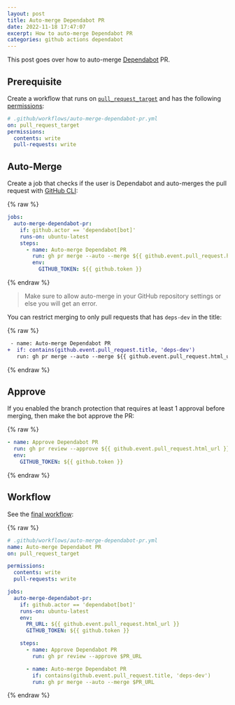 ```yaml
---
layout: post
title: Auto-merge Dependabot PR
date: 2022-11-18 17:47:07
excerpt: How to auto-merge Dependabot PR
categories: github actions dependabot
---
```


This post goes over how to auto-merge [Dependabot](https://github.com/dependabot) PR.

## Prerequisite

Create a workflow that runs on [`pull_request_target`](https://docs.github.com/en/actions/using-workflows/events-that-trigger-workflows#pull_request_target) and has the following [permissions](https://docs.github.com/en/actions/using-jobs/assigning-permissions-to-jobs):

```yml
# .github/workflows/auto-merge-dependabot-pr.yml
on: pull_request_target
permissions:
  contents: write
  pull-requests: write
```

## Auto-Merge

Create a job that checks if the user is Dependabot and auto-merges the pull request with [GitHub CLI](https://cli.github.com/manual/gh_pr_merge):

{% raw %}

```yml
jobs:
  auto-merge-dependabot-pr:
    if: github.actor == 'dependabot[bot]'
    runs-on: ubuntu-latest
    steps:
      - name: Auto-merge Dependabot PR
        run: gh pr merge --auto --merge ${{ github.event.pull_request.html_url }}
        env:
          GITHUB_TOKEN: ${{ github.token }}
```

{% endraw %}

> Make sure to allow auto-merge in your GitHub repository settings or else you will get an error.

You can restrict merging to only pull requests that has `deps-dev` in the title:

{% raw %}

```diff
 - name: Auto-merge Dependabot PR
+  if: contains(github.event.pull_request.title, 'deps-dev')
   run: gh pr merge --auto --merge ${{ github.event.pull_request.html_url }}
```

{% endraw %}

## Approve

If you enabled the branch protection that requires at least 1 approval before merging, then make the bot approve the PR:

{% raw %}

```yml
- name: Approve Dependabot PR
  run: gh pr review --approve ${{ github.event.pull_request.html_url }}
  env:
    GITHUB_TOKEN: ${{ github.token }}
```

{% endraw %}

## Workflow

See the [final workflow](https://github.com/remarkablemark/github-actions-workflows/blob/master/.github/workflows/dependabot.yml):

{% raw %}

```yml
# .github/workflows/auto-merge-dependabot-pr.yml
name: Auto-merge Dependabot PR
on: pull_request_target

permissions:
  contents: write
  pull-requests: write

jobs:
  auto-merge-dependabot-pr:
    if: github.actor == 'dependabot[bot]'
    runs-on: ubuntu-latest
    env:
      PR_URL: ${{ github.event.pull_request.html_url }}
      GITHUB_TOKEN: ${{ github.token }}

    steps:
      - name: Approve Dependabot PR
        run: gh pr review --approve $PR_URL

      - name: Auto-merge Dependabot PR
        if: contains(github.event.pull_request.title, 'deps-dev')
        run: gh pr merge --auto --merge $PR_URL
```

{% endraw %}
